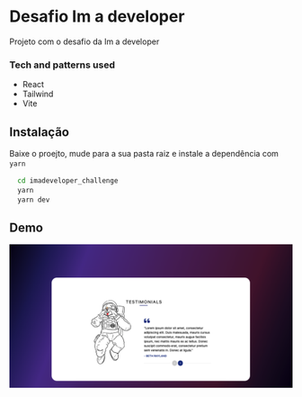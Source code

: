 # Desafio Im a developer

Projeto com o desafio da Im a developer

### Tech and patterns used

- React
- Tailwind
- Vite

## Instalação

Baixe o proejto, mude para a sua pasta raiz e instale a dependência com `yarn`

```bash
  cd imadeveloper_challenge
  yarn
  yarn dev
```

## Demo

![demo img](./.img/demo.png)
